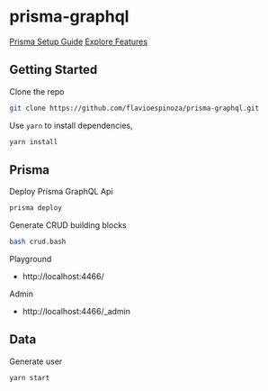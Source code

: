 # prisma-graphql

[Prisma Setup Guide](https://www.prisma.io/docs/get-started/01-setting-up-prisma-new-database-TYPESCRIPT-t002/)
[Explore Features](https://www.prisma.io/docs/get-started/04-explore-features-f001/)

## Getting Started

Clone the repo
```bash
git clone https://github.com/flavioespinoza/prisma-graphql.git
```

Use `yarn` to install dependencies,
```bash
yarn install
```

## Prisma

Deploy Prisma GraphQL Api
```bash
prisma deploy
```

Generate CRUD building blocks
```bash
bash crud.bash
```

Playground
- http://localhost:4466/

Admin
- http://localhost:4466/_admin

## Data
Generate user
```bash
yarn start
```


